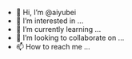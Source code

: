 - 👋 Hi, I’m @aiyubei
- 👀 I’m interested in ...
- 🌱 I’m currently learning ...
- 💞️ I’m looking to collaborate on ...
- 📫 How to reach me ...

<!---
aiyubei/aiyubei is a ✨ special ✨ repository because its `README.md` (this file) appears on your GitHub profile.
You can click the Preview link to take a look at your changes.
--->
